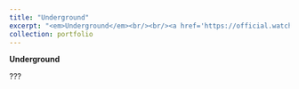 ```yaml
---
title: "Underground"
excerpt: "<em>Underground</em><br/><br/><a href='https://official.watchmesuffocate.com/posts/underground/' target='_blank'><img src='/images/portfolio/underground.png'>"
collection: portfolio
---
```


**Underground**

???